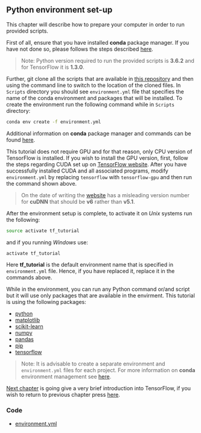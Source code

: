 ## Python environment set-up

This chapter will describe how to prepare your computer in order to run provided scripts.

First of all, ensure that you have installed **conda** package manager. If you have not done so, please follows the steps described [here](https://conda.io/docs/user-guide/install/download.html).

> Note: Python version required to run the provided scripts is **3.6.2** and for TensorFlow it is **1.3.0**.

Further, git clone all the scripts that are available in [this repository](https://bitbucket.org/tomasbernotas/machine-learning-using-tensorflow) and then using the command line to switch to the location of the cloned files. In `Scripts` directory you should see `environment.yml` file that specifies the name of the conda environment and packages that will be installed. To create the environment run the following command while in `Scripts` directory:

```bash
conda env create -f environment.yml
```

Additional information on **conda** package manager and commands can be found [here](https://conda.io/docs/).

This tutorial does not require GPU and for that reason, only CPU version of TensorFlow is installed. If you wish to install the GPU version, first, follow the steps regarding CUDA set up on [TensorFlow website](https://www.tensorflow.org/install/).  After you have successfully installed CUDA and all associated programs, modify `environment.yml` by replacing `tensorflow` with `tensorflow-gpu` and then run the command shown above.

> On the date of writing the [website](https://www.tensorflow.org/install/) has a misleading version number for **cuDNN** that should be **v6** rather than **v5.1**.

After the environment setup is complete, to activate it on _Unix_ systems run the following:

```bash
source activate tf_tutorial
```

and if you running _Windows_ use:

```bash
activate tf_tutorial
```

Here **tf\_tutorial** is the default environment name that is specified in `environment.yml` file. Hence, if you have replaced it, replace it in the commands above.

While in the environment, you can run any Python command or/and script but it will use only packages that are available in the envirment. This tutorial is using the following packages:

* [python](https://www.python.org/)
* [matplotlib](https://matplotlib.org/)
* [scikit-learn](http://scikit-learn.org/stable/)
* [numpy](http://www.numpy.org/)
* [pandas](http://pandas.pydata.org/)
* [pip](https://pip.pypa.io/en/stable/)
* [tensorflow](https://www.tensorflow.org/)

> Note:  It is advisable to create a separate environment and `environment.yml` files for each project. For more information on **conda** environment management see [here](https://conda.io/docs/commands.html#conda-environment-commands).

[Next chapter](/chapters/chapter2.md) is going give a very brief introduction into TensorFlow, if you wish to return to previous chapter press [here](../README.md).

### Code

* [environment.yml](/scripts/environment.yml)